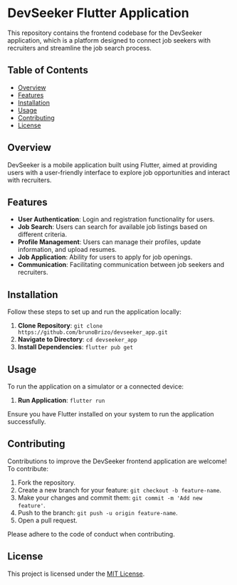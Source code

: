 # DevSeeker Flutter Application

This repository contains the frontend codebase for the DevSeeker application, which is a platform designed to connect job seekers with recruiters and streamline the job search process.

## Table of Contents

- [Overview](#overview)
- [Features](#features)
- [Installation](#installation)
- [Usage](#usage)
- [Contributing](#contributing)
- [License](#license)

## Overview

DevSeeker is a mobile application built using Flutter, aimed at providing users with a user-friendly interface to explore job opportunities and interact with recruiters.

## Features

- **User Authentication**: Login and registration functionality for users.
- **Job Search**: Users can search for available job listings based on different criteria.
- **Profile Management**: Users can manage their profiles, update information, and upload resumes.
- **Job Application**: Ability for users to apply for job openings.
- **Communication**: Facilitating communication between job seekers and recruiters.

## Installation

Follow these steps to set up and run the application locally:

1. **Clone Repository**: `git clone https://github.com/brunoBrizo/devseeker_app.git`
2. **Navigate to Directory**: `cd devseeker_app`
3. **Install Dependencies**: `flutter pub get`

## Usage

To run the application on a simulator or a connected device:

1. **Run Application**: `flutter run`

Ensure you have Flutter installed on your system to run the application successfully.

## Contributing

Contributions to improve the DevSeeker frontend application are welcome! To contribute:

1. Fork the repository.
2. Create a new branch for your feature: `git checkout -b feature-name`.
3. Make your changes and commit them: `git commit -m 'Add new feature'`.
4. Push to the branch: `git push -u origin feature-name`.
5. Open a pull request.

Please adhere to the code of conduct when contributing.

## License

This project is licensed under the [MIT License](LICENSE).
